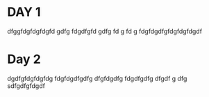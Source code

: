 # DAY 1
dfggfdgfdgfdgfd
gdfg
fdgdfgfd
gdfg
fd
g
fd
g
fdgfdgdfgfdgfdgfdgdf
# Day 2
dgdfgfdgfdgfdg
fdgfdgdfgdfg
dfgfdgdfg
fdgdfgdfg
dfgdf
g
dfg
sdfgdfgfdgdf
